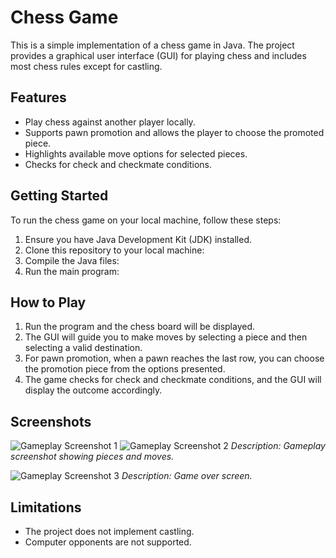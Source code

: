 # Chess Game

This is a simple implementation of a chess game in Java. The project provides a graphical user interface (GUI) for playing chess and includes most chess rules except for castling.

## Features

- Play chess against another player locally.
- Supports pawn promotion and allows the player to choose the promoted piece.
- Highlights available move options for selected pieces.
- Checks for check and checkmate conditions.

## Getting Started

To run the chess game on your local machine, follow these steps:

1. Ensure you have Java Development Kit (JDK) installed.
2. Clone this repository to your local machine:
3. Compile the Java files:
4. Run the main program:


## How to Play

1. Run the program and the chess board will be displayed.
2. The GUI will guide you to make moves by selecting a piece and then selecting a valid destination.
3. For pawn promotion, when a pawn reaches the last row, you can choose the promotion piece from the options presented.
4. The game checks for check and checkmate conditions, and the GUI will display the outcome accordingly.

## Screenshots
![Gameplay Screenshot 1](https://github.com/gstcc/chess-java/blob/main/icons/screenshots/Sk%C3%A4rmbild%202023-08-15%20150419.png)
![Gameplay Screenshot 2](https://github.com/gstcc/chess-java/blob/main/icons/screenshots/Sk%C3%A4rmbild%202023-08-15%20150720.png)
*Description: Gameplay screenshot showing pieces and moves.*

![Gameplay Screenshot 3](https://github.com/gstcc/chess-java/blob/main/icons/screenshots/Sk%C3%A4rmbild%202023-08-15%20150843.png)
*Description: Game over screen.*



## Limitations

- The project does not implement castling.
- Computer opponents are not supported.




